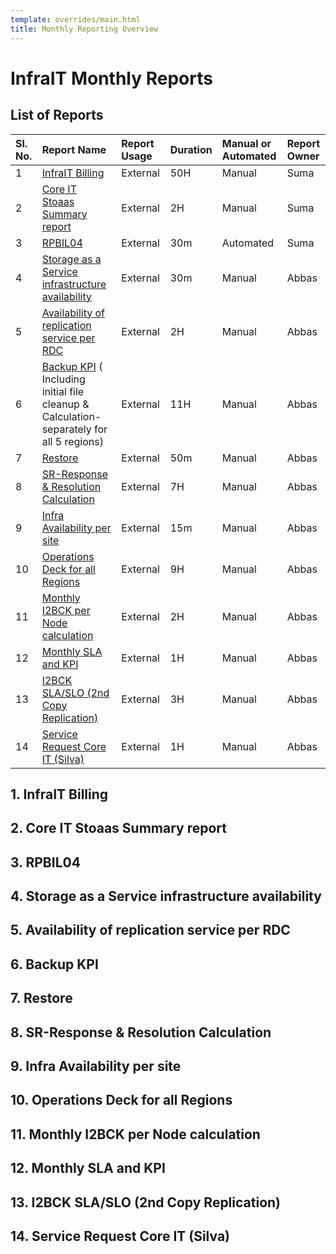 ```yaml
---
template: overrides/main.html
title: Monthly Reporting Overview
---
```


# InfraIT Monthly Reports
## List of Reports


|Sl. No. |Report Name |Report Usage|Duration|Manual or Automated|Report Owner|
|:----------- | :--------- | :-------------| :------------- | :------------| :------------- |
|1|[InfraIT Billing](#corebill) |External | 50H | Manual | Suma|
|2|[Core IT Stoaas Summary report](#stoaas)|External| 2H | Manual | Suma |
|3|[RPBIL04](#rpb) | External | 30m | Automated | Suma |
|4|[Storage as a Service infrastructure availability](#storage) | External | 30m | Manual | Abbas |
|5|[Availability of replication service per RDC](#avail) | External | 2H | Manual | Abbas |
|6|[Backup KPI](#bkpi) ( Including initial file cleanup & Calculation-separately for all 5 regions) | External | 11H | Manual | Abbas |
|7|[Restore](#restore) | External | 50m | Manual | Abbas |
|8|[SR-Response & Resolution Calculation](#sr) | External | 7H | Manual | Abbas |
|9|[Infra Availability per site](#infra) | External | 15m | Manual | Abbas |
|10|[Operations Deck for all Regions](#ops) | External | 9H | Manual | Abbas |
|11|[Monthly I2BCK per Node calculation](#mi2) | External | 2H | Manual | Abbas |
|12|[Monthly SLA and KPI](#msk) | External | 1H | Manual | Abbas |
|13|[I2BCK SLA/SLO (2nd Copy Replication)](#m2nd) | External | 3H | Manual | Abbas |
|14|[Service Request Core IT (Silva)](#service) | External | 1H | Manual | Abbas |


## 1. InfraIT Billing<a name="corebill"></a>
## 2. Core IT Stoaas Summary report<a name="stoaas"></a>
## 3. RPBIL04<a name="rpb"></a>
## 4. Storage as a Service infrastructure availability<a name="storage"></a>
## 5. Availability of replication service per RDC<a name="avail"></a>
## 6. Backup KPI<a name="bkpi"></a>
## 7. Restore<a name="restore"></a>
## 8. SR-Response & Resolution Calculation<a name="sr"></a>
## 9. Infra Availability per site<a name="infra"></a>
## 10. Operations Deck for all Regions<a name="ops"></a>
## 11. Monthly I2BCK per Node calculation<a name="mi2"></a>
## 12. Monthly SLA and KPI<a name="msk"></a>
## 13. I2BCK SLA/SLO (2nd Copy Replication)<a name="m2nd"></a>
## 14. Service Request Core IT (Silva)<a name="service"></a>


